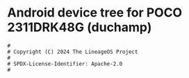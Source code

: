 # Android device tree for POCO 2311DRK48G (duchamp)

```
#
# Copyright (C) 2024 The LineageOS Project
#
# SPDX-License-Identifier: Apache-2.0
#
```
